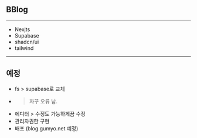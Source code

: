 ## BBlog
---
- Nexjts
- Supabase
- shadcn/ui
- tailwind
---
## 예정
- fs > supabase로 교체
- > 자꾸 오류 남.
- 에디터 > 수정도 가능하게끔 수정
- 관리자권한 구현
- 배포 (blog.gumyo.net 예정)